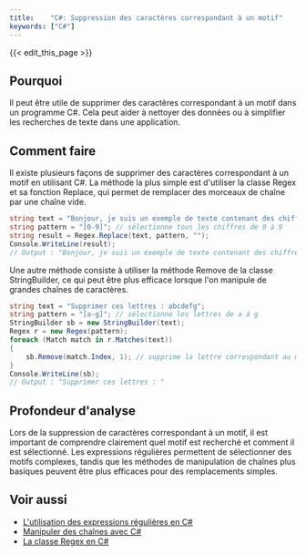 ```yaml
---
title:    "C#: Suppression des caractères correspondant à un motif"
keywords: ["C#"]
---
```


{{< edit_this_page >}}

## Pourquoi

Il peut être utile de supprimer des caractères correspondant à un motif dans un programme C#. Cela peut aider à nettoyer des données ou à simplifier les recherches de texte dans une application.

## Comment faire

Il existe plusieurs façons de supprimer des caractères correspondant à un motif en utilisant C#. La méthode la plus simple est d'utiliser la classe Regex et sa fonction Replace, qui permet de remplacer des morceaux de chaîne par une chaîne vide.

````C#
string text = "Bonjour, je suis un exemple de texte contenant des chiffres : 123456";
string pattern = "[0-9]"; // sélectionne tous les chiffres de 0 à 9
string result = Regex.Replace(text, pattern, "");
Console.WriteLine(result);
// Output : "Bonjour, je suis un exemple de texte contenant des chiffres : "
````

Une autre méthode consiste à utiliser la méthode Remove de la classe StringBuilder, ce qui peut être plus efficace lorsque l'on manipule de grandes chaînes de caractères.

````C#
string text = "Supprimer ces lettres : abcdefg";
string pattern = "[a-g]"; // sélectionne les lettres de a à g
StringBuilder sb = new StringBuilder(text);
Regex r = new Regex(pattern);
foreach (Match match in r.Matches(text))
{
    sb.Remove(match.Index, 1); // supprime la lettre correspondant au match
}
Console.WriteLine(sb);
// Output : "Supprimer ces lettres : "
````

## Profondeur d'analyse

Lors de la suppression de caractères correspondant à un motif, il est important de comprendre clairement quel motif est recherché et comment il est sélectionné. Les expressions régulières permettent de sélectionner des motifs complexes, tandis que les méthodes de manipulation de chaînes plus basiques peuvent être plus efficaces pour des remplacements simples.

## Voir aussi

- [L'utilisation des expressions régulières en C#](https://docs.microsoft.com/fr-fr/dotnet/standard/base-types/regular-expression-language-quick-reference)
- [Manipuler des chaînes avec C#](https://docs.microsoft.com/fr-fr/dotnet/csharp/programming-guide/strings/)
- [La classe Regex en C#](https://docs.microsoft.com/fr-fr/dotnet/api/system.text.regularexpressions.regex?view=net-5.0)
